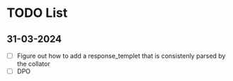 # TODO List

## 31-03-2024
- [ ] Figure out how to add a response_templet that is consistenly parsed by the collator
- [ ] DPO